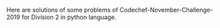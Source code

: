 Here are solutions of some problems of Codechef-November-Challenge-2019 for Division 2 in python language.
